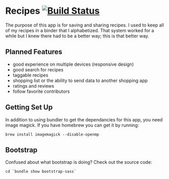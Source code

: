 # Recipes [![Build Status](https://secure.travis-ci.org/ao140505/recipes.png?branch=master)](http://travis-ci.org/ao140505/recipes)

The purpose of this app is for saving and sharing recipes. I used to keep all
 of my recipes in a binder that I alphabetized. That system worked for a while 
but I knew there had to be a better way; this is that better way.

## Planned Features

* good experience on multiple devices (responsive design)
* good search for recipes
* taggable recipes
* shopping list or the ability to send data to another shopping app
* ratings and reviews
* follow favorite contributors

## Getting Set Up

In addition to using bundler to get the dependancies for this app, you
need image magick. If you have homebrew you can get it by running:

```
brew install imagemagick --disable-openmp
```

## Bootstrap

Confused about what bootstrap is doing? Check out the source code:

```
cd `bundle show bootstrap-sass`
```
